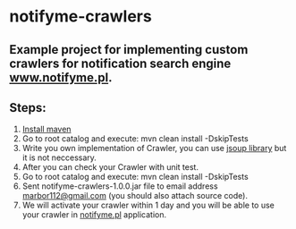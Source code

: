 # notifyme-crawlers
## Example project for implementing custom crawlers for notification search engine www.notifyme.pl.
## Steps:
1. [Install maven](https://maven.apache.org/install.html)
2. Go to root catalog and execute: mvn clean install -DskipTests
3. Write you own implementation of Crawler, you can use [jsoup library](https://jsoup.org)  but it is not neccessary.
4. After you can check your Crawler with unit test.
5. Go to root catalog and execute: mvn clean install -DskipTests
6. Sent notifyme-crawlers-1.0.0.jar file to email address marbor112@gmail.com (you should also attach source code).
7. We will activate your crawler within 1 day and you will be able to use your crawler in [notifyme.pl](http://notifyme.pl) application.


